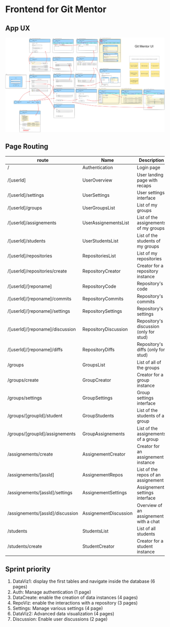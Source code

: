 # Frontend for Git Mentor

## App UX
![Page Routing](./graphs/page_routing.png)

## Page Routing
| route                            | Name                  | Description                             | Sprint     |
|----------------------------------|-----------------------|-----------------------------------------|------------|
| /                                | Authentication        | Login page                              | Auth       |
| /[userId]                        | UserOverview          | User landing page with recaps           | DataViz2   |
| /[userId]/settings               | UserSettings          | User settings interface                 | Settings   |
| /[userId]/groups                 | UserGroupsList        | List of my groups                       | DataViz1   |
| /[userId]/assignements           | UserAssignementsList  | List of the assignements of my groups   | DataViz2   |
| /[userId]/students               | UserStudentsList      | List of the students of my groups       | DataViz2   |
| /[userId]/repositories           | RepositoriesList      | List of my repositories                 | DataViz1   |
| /[userId]/repositories/create    | RepositoryCreator     | Creator for a repository instance       | DataCreate |
| /[userId]/[reponame]             | RepositoryCode        | Repository's code                       | RepoViz    |
| /[userId]/[reponame]/commits     | RepositoryCommits     | Repository's commits                    | RepoViz    |
| /[userId]/[reponame]/settings    | RepositorySettings    | Repository's settings                   | Settings   |
| /[userId]/[reponame]/discussion  | RepositoryDiscussion  | Repository's discussion (only for stud) | Discussion |
| /[userId]/[reponame]/diffs       | RepositoryDiffs       | Repository's diffs (only for stud)      | RepoViz    |
| /groups                          | GroupsList            | List of all of the groups               | DataViz2   |
| /groups/create                   | GroupCreator          | Creator for a group instance            | DataCreate |
| /groups/settings                 | GroupSettings         | Group settings interface                | Settings   |
| /groups/[groupId]/student        | GroupStudents         | List of the students of a group         | DataViz1   |
| /groups/[groupId]/assignements   | GroupAssignements     | List of the assignements of a group     | DataViz1   |
| /assignements/create             | AssignementCreator    | Creator for an assignement instance     | DataCreate |
| /assignements/[assId]            | AssignementRepos      | List of the repos of an assignement     | DataViz1   |
| /assignements/[assId]/settings   | AssignementSettings   | Assignement settings interface          | Settings   |
| /assignements/[assId]/discussion | AssignementDiscussion | Overview of an assignement with a chat  | Discussion |
| /students                        | StudentsList          | List of all students                    | DataViz1   |
| /students/create                 | StudentCreator        | Creator for a student instance          | DataCreate |

## Sprint priority
1. DataViz1: display the first tables and navigate inside the database (6 pages)
2. Auth: Manage authentication (1 page)
3. DataCreate: enable the creation of data instances (4 pages)
4. RepoViz: enable the interactions with a repository (3 pages)
5. Settings: Manage various settings (4 page)
6. DataViz2: Advanced data visualization (4 pages)
7. Discussion: Enable user discussions (2 page)
